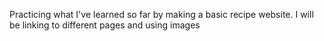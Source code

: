 Practicing what I've learned so far by making a basic recipe website.
I will be linking to different pages and using images